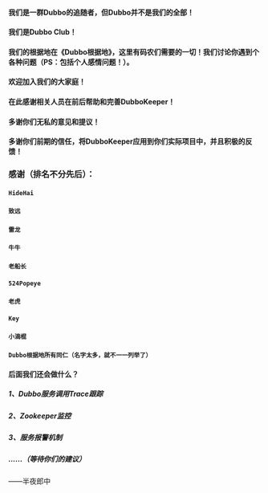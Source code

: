 #### 我们是一群Dubbo的追随者，但Dubbo并不是我们的全部！
#### 我们是Dubbo Club！
#### 我们的根据地在《Dubbo根据地》，这里有码农们需要的一切！我们讨论你遇到个各种问题（PS：包括个人感情问题！）。
#### 欢迎加入我们的大家庭！

#### 在此感谢相关人员在前后帮助和完善DubboKeeper！
#### 多谢你们无私的意见和提议！
#### 多谢你们前期的信任，将DubboKeeper应用到你们实际项目中，并且积极的反馈！
### 感谢（排名不分先后）：
#### `HideHai`
#### `致远`
#### `雷龙`
#### `牛牛`
#### `老船长`
#### `524Popeye`
#### `老虎`
#### `Key`
#### `小滴棍`
#### `Dubbo根据地所有同仁（名字太多，就不一一列举了）`

#### 后面我们还会做什么？

##### 1、Dubbo服务调用Trace跟踪
##### 2、Zookeeper监控
##### 3、服务报警机制
##### ......（等待你们的建议）
——半夜郎中
